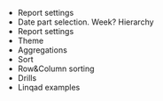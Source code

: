 * Report settings
* Date part selection. Week? Hierarchy
* Report settings
* Theme
* Aggregations
* Sort
* Row&Column sorting
* Drills
* Linqad examples